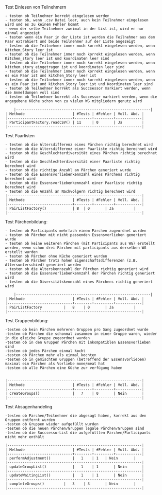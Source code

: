 Test Einlesen von Teilnehmern

	- testen ob Teilnehmer korrekt eingelesen werden
	- testen ob, wenn .csv Datei leer, auch kein Teilnehmer eingelesen wird und es zu keinem Fehler kommt
	- wenn der selbe Teilnehmer zweimal in der List ist, wird er nur einmal angezeigt
	- testen wenn ein Paar in der Liste ist werden die Teilnehmer aus dem Paar extrahiert und beide Teilnehmer auf der Liste angezeigt
	- testen ob die Teilnehmer immer noch korrekt eingelesen werden, wenn Kitchen_Story leer ist
	- testen ob die Teilnehmer immer noch korrekt eingelesen werden, wenn Kitchen_story leer ist umd koordinaten leer sind 
	- testen ob die Teilnehmer immer noch korrekt eingelesen werden, wenn kitchen_story eingetragen ist und koordinaten leer sind
	- testen ob die Teilnehmer immer noch korrekt eingelesen werden, wenn es ein Paar ist und kitchen_Story leer ist
	- testen ob die Teilnehmer immer noch korrekt eingelesen werden, wenn es ein Paar ist und kitchen_Story leer ist und Koordinaten leer sind
	- testen ob Teilnehmer korrekt als Succsessor markiert werden, wenn die Anmeldungen voll sind
	- testen ob Teilnehmer korrekt als Successor markiert werden, wenn die angegebene Küche schon von zu vielen WG mitgliedern genutz wird

    	|--------------------------------------------------------------|
	| Methode                      | #Tests | #Fehler | Voll. Abd. |
	|------------------------------+--------+---------+------------|
	| ParticipantFactory.readCSV() | 11     | 0       | Ja	       |
	|--------------------------------------------------------------|


Test Paarlisten
	
	- testen ob die Altersdifferenz eines Pärchen richtig berechnet wird
	- testen ob die Altersdifferenz einer Paarliste richtig berechnet wird 
	- testen ob die Geschlechterdiversität eines Pärchen richtig berechnet wird
	- testen ob die Geschlechterdiversität einer Paarliste richtig berechnet wird
	- testen ob die richtige Anzahl an Pärchen generiert wurde
	- testen ob die Essensvorliebenkennzahl eines Pärchens richtig berechnet wird	
	- testen ob die Essensvorliebenkennzahl einer Paarliste richtig berechnet wird
	- testen ob die Anzahl an Nachvolgern richtig berechnet wird
	|--------------------------------------------------------------|
	| Methode                      | #Tests | #Fehler | Voll. Abd. |
	|------------------------------+--------+---------+------------|
	| PairListFactory()            | 8	| 0       | Ja	       |
	|--------------------------------------------------------------|

Test Pärchenbildung:

	- testen ob Participants mehrfach einem Pärchen zugeordnet wurden
	- testen ob Pärchen mit nicht passenden Essensvorlieben generiert wurde
	- testen ob keine weiteren Pärchen (mit Participants aus WG) erstellt werden, wenn schon drei Pärchen mit participants aus derselben WG erstellt wurden
	- testen ob Pärchen ohne Küche generiert wurden
	- testen ob Pärchen trotz hohen Eigenschaftsdifferenzen (z.B. Altersunterschied) generiert werden
	- testen ob die Alterskennszahl der Pärchen richtig generiert wird
	- testen ob die Essensvorliebenkennzahl der Pärchen richtig generiert wird
	- testen ob die Diversitätskennzahl eines Pärchens richtig generiert wird

    	|--------------------------------------------------------------|
	| Methode                      | #Tests | #Fehler | Voll. Abd. |
	|------------------------------+--------+---------+------------|
	| PairListFactory 	       |   8	| 0       | Ja	       |
	|--------------------------------------------------------------|	



	
Test Gruppenbildung:

	-testen ob kein Pärchen mehreren Gruppen pro Gang zugeordnet wurde
	-testen ob Pärchen die schonmal zusammen in einer Gruppe waren, wieder in die gleiche Gruppe zugeordnet wurden
	-testen ob in den Gruppen Pärchen mit inkompatiblen Essensvorlieben sind
	-testen ob jedes Pärchen einmal kocht
	-testen ob Pärchen mehr als einmal kochten
	-testen ob in gemischten Gruppen (betreffend der Essensvorlieben) maximal ein Pärchen als Vorliebe none/meat hat
	-testen ob alle Pärchen eine Küche zur verfügung haben
	

	|--------------------------------------------------------------|
	| Methode                      | #Tests | #Fehler | Voll. Abd. |
	|------------------------------+--------+---------+------------|
	| createGroups()       	       |   7	| 0       | Nein       |
	|--------------------------------------------------------------|	
	

Test Absagenhandeling

	-testen ob Pärchen/Teilnehmer die abgesagt haben, korrekt aus den Gruppen entfernt wurden
	-testen ob Gruppen wieder aufgefüllt wurden
	-testen ob die neuen Pärchen/Gruppen legale Pärchen/Gruppen sind
	-testen ob die SuccsessorList die aufgefüllten Pärchen/Participants nicht mehr enthält

	|--------------------------------------------------------------|
	| Methode                      | #Tests | #Fehler | Voll. Abd. |
	|------------------------------+--------+---------+------------|
	| performAdjustment() 	       |   1	| 1	  | Nein       |
	|--------------------------------------------------------------|
	| updateGroupList() 	       |   1	| 1       | Nein       |
	|--------------------------------------------------------------|
	| updateWaitingList() 	       |   1 	| 1       | Nein       |
	|--------------------------------------------------------------|
	| completeGroups() 	       |   3	| 3       | Nein       |
	|--------------------------------------------------------------|

